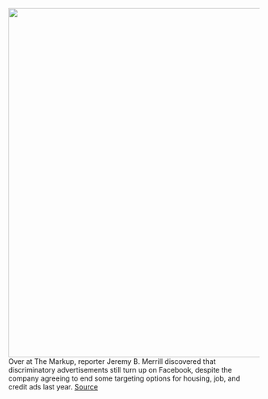 <img src='https://cdn.vox-cdn.com/thumbor/tI3gV9qnRaPjwln83NdISsKUaDk=/0x0:2040x1360/1200x800/filters:focal(857x517:1183x843)/cdn.vox-cdn.com/uploads/chorus_image/image/67300101/acastro_180828_1777_facebook_0001.0.0.jpg' width='700px' /><br/>
Over at The Markup, reporter Jeremy B. Merrill discovered that discriminatory advertisements still turn up on Facebook, despite the company agreeing to end some targeting options for housing, job, and credit ads last year.
<a href='https://www.theverge.com/2020/8/26/21403025/facebook-discriminatory-ads-housing-job-credit-hud'> Source <a/>